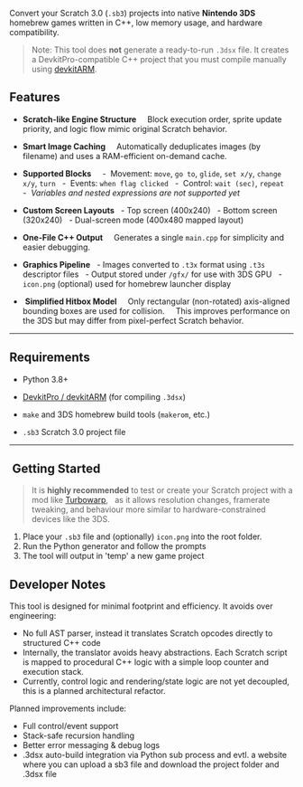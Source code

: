 Convert your Scratch 3.0 (`.sb3`) projects into native **Nintendo 3DS** homebrew games written in C++, low memory usage, and hardware compatibility.

> Note: This tool does **not** generate a ready-to-run `.3dsx` file. It creates a DevkitPro-compatible C++ project that you must compile manually using [devkitARM](https://devkitpro.org/).

## Features

- **Scratch-like Engine Structure**  
  Block execution order, sprite update priority, and logic flow mimic original Scratch behavior.


- **Smart Image Caching**  
  Automatically deduplicates images (by filename) and uses a RAM-efficient on-demand cache.


- **Supported Blocks**  
  -  Movement: `move`, `go to`, `glide`, `set x/y`, `change x/y`, `turn`
  -  Events: `when flag clicked`
  -  Control: `wait (sec)`, `repeat`
  -  _Variables and nested expressions are not supported yet_


- **Custom Screen Layouts**
  - Top screen (400x240)
  - Bottom screen (320x240)
  - Dual-screen mode (400x480 mapped layout)


- **One-File C++ Output**  
  Generates a single `main.cpp` for simplicity and easier debugging.


- **Graphics Pipeline**
  - Images converted to `.t3x` format using `.t3s` descriptor files
  - Output stored under `/gfx/` for use with 3DS GPU
  - `icon.png` (optional) used for homebrew launcher display


-  **Simplified Hitbox Model**  
  Only rectangular (non-rotated) axis-aligned bounding boxes are used for collision.  
  This improves performance on the 3DS but may differ from pixel-perfect Scratch behavior.


---

## Requirements


- Python 3.8+

- [DevkitPro / devkitARM](https://devkitpro.org/) (for compiling `.3dsx`)

- `make` and 3DS homebrew build tools (`makerom`, etc.)

- `.sb3` Scratch 3.0 project file

---

##  Getting Started

> It is **highly recommended** to test or create your Scratch project with a mod like [Turbowarp](https://turbowarp.org/),  
> as it allows resolution changes, framerate tweaking, and behaviour more similar to hardware-constrained devices like the 3DS.

1. Place your `.sb3` file and (optionally) `icon.png` into the root folder.
2. Run the Python generator and follow the prompts
3. The tool will output in 'temp' a new game project
## Developer Notes

This tool is designed for minimal footprint and efficiency. It avoids over engineering:
- No full AST parser, instead it translates Scratch opcodes directly to structured C++ code
- Internally, the translator avoids heavy abstractions. Each Scratch script is mapped to procedural C++ logic with a simple loop counter and execution stack.  
- Currently, control logic and rendering/state logic are not yet decoupled, this is a planned architectural refactor.

Planned improvements include:
- Full control/event support
- Stack-safe recursion handling
- Better error messaging & debug logs
- .3dsx auto-build integration via Python sub process and evtl. a website where you can upload a sb3 file and download the project folder and .3dsx file
